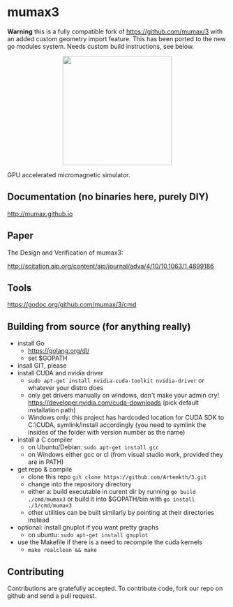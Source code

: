 mumax3 
======
**Warning** this is a fully compatible fork of https://github.com/mumax/3 with an added custom geometry import feature. This has been ported to the new go modules system. Needs custom build instructions, see below.
<p align="center">
 <img src=https://user-images.githubusercontent.com/27999640/179756077-621b61a7-727b-4b82-ac67-63c499c0afae.png width="250">
</p>

GPU accelerated micromagnetic simulator.


Documentation (no binaries here, purely DIY)
---------------------------

http://mumax.github.io


Paper
-----

The Design and Verification of mumax3:

http://scitation.aip.org/content/aip/journal/adva/4/10/10.1063/1.4899186


Tools
-----

https://godoc.org/github.com/mumax/3/cmd


Building from source (for anything really)
--------------------

  * install Go 
    - https://golang.org/dl/
    - set $GOPATH
  * insall GIT, please
  * install CUDA and nvidia driver
    - `sudo apt-get install nvidia-cuda-toolkit nvidia-driver` or whatever your distro does
    - only get drivers manually on windows, don't make your admin cry! https://developer.nvidia.com/cuda-downloads (pick default installation path)
    - Windows only: this project has hardcoded location for CUDA SDK to C:\CUDA, symlink/install accordingly (you need to symlink the insides of the folder with version number as the name)
  * install a C compiler
    - on Ubuntu/Debian: `sudo apt-get install gcc`
    - on Windows either gcc or cl (from visual studio work, provided they are in PATH)
  * get repo & compile
    - clone this repo `git clone https://github.com/Artemkth/3.git`
    - change into the repository directory
    - either a: build executable in curent dir by running `go build ./cmd/mumax3` or build it into $GOPATH/bin with `go install ./3/cmd/mumax3`
    - other utilities can be built similarly by pointing at their directories instead
  * optional: install gnuplot if you want pretty graphs
    - on ubuntu: `sudo apt-get install gnuplot`
  * use the Makefile if there is a need to recompile the cuda kernels
    - `make realclean && make`

Contributing
------------

Contributions are gratefully accepted. To contribute code, fork our repo on github and send a pull request.
